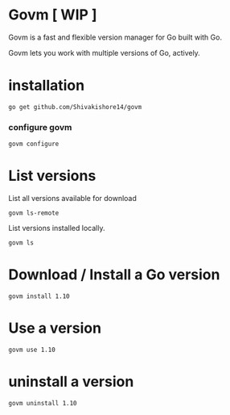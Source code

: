 # Govm [ WIP ]
Govm is a fast and flexible version manager for Go built with Go.

Govm lets you work with multiple versions of Go, actively.


# installation

```
go get github.com/Shivakishore14/govm
```
### configure govm
```
govm configure
```

# List versions
List all versions available for download
```
govm ls-remote
```

List versions installed locally.
```
govm ls
```

# Download / Install a Go version
```
govm install 1.10
```

# Use a version
```
govm use 1.10
```

# uninstall a version
```
govm uninstall 1.10
```